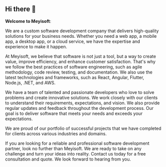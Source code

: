 ## Hi there 👋

<!--

**Here are some ideas to get you started:**

🙋‍♀️ A short introduction - what is your organization all about?
🌈 Contribution guidelines - how can the community get involved?
👩‍💻 Useful resources - where can the community find your docs? Is there anything else the community should know?
🍿 Fun facts - what does your team eat for breakfast?
🧙 Remember, you can do mighty things with the power of [Markdown](https://docs.github.com/github/writing-on-github/getting-started-with-writing-and-formatting-on-github/basic-writing-and-formatting-syntax)
-->
**Welcome to Meyisoft**: 

We are a custom software development company that delivers high-quality solutions for your business needs. Whether you need a web app, a mobile app, a desktop app, or a cloud service, we have the expertise and experience to make it happen. 

At Meyisoft, we believe that software is not just a tool, but a way to create value, improve efficiency, and enhance customer satisfaction. That's why we follow the best practices of software engineering, such as agile methodology, code review, testing, and documentation. We also use the latest technologies and frameworks, such as React, Angular, Flutter, Node.js, .NET, and AWS. 

We have a team of talented and passionate developers who love to solve problems and create innovative solutions. We work closely with our clients to understand their requirements, expectations, and vision. We also provide regular updates and feedback throughout the development process. Our goal is to deliver software that meets your needs and exceeds your expectations.

We are proud of our portfolio of successful projects that we have completed for clients across various industries and domains.
<!-- Here are some examples of our work:

[Image: A screenshot of a web app for an online bookstore that we developed using React and Node.js]

[Image: A screenshot of a mobile app for a fitness tracker that we developed using Flutter and Firebase]

[Image: A screenshot of a desktop app for a video editor that we developed using .NET and WPF]
-->
If you are looking for a reliable and professional software development partner, look no further than Meyisoft. We are ready to take on any challenge and turn your ideas into reality. Contact us today for a free consultation and quote. We look forward to hearing from you.

